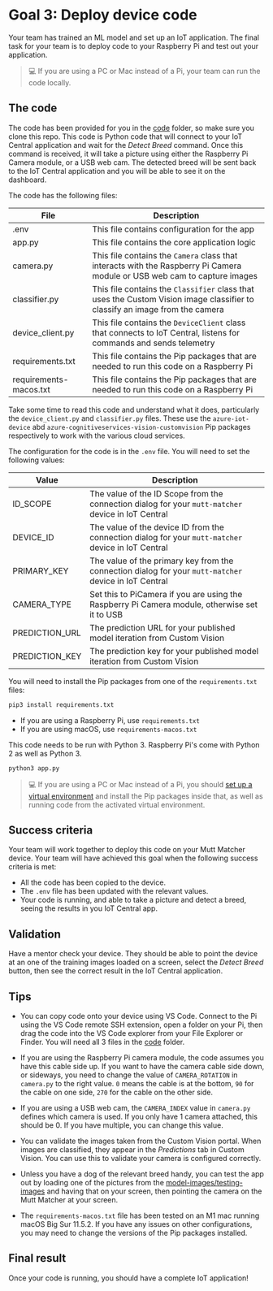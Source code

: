 # Goal 3: Deploy device code

Your team has trained an ML model and set up an IoT application. The final task for your team is to deploy code to your Raspberry Pi and test out your application.

> 💻 If you are using a PC or Mac instead of a Pi, your team can run the code locally.

## The code

The code has been provided for you in the [code](./code) folder, so make sure you clone this repo. This code is Python code that will connect to your IoT Central application and wait for the *Detect Breed* command. Once this command is received, it will take a picture using either the Raspberry Pi Camera module, or a USB web cam. The detected breed will be sent back to the IoT Central application and you will be able to see it on the dashboard.

The code has the following files:

| File                   | Description                                                                                                                 |
| ---------------------- | --------------------------------------------------------------------------------------------------------------------------- |
| .env                   | This file contains configuration for the app                                                                                |
| app.py                 | This file contains the core application logic                                                                               |
| camera.py              | This file contains the `Camera` class that interacts with the Raspberry Pi Camera module or USB web cam to capture images   |
| classifier.py          | This file contains the `Classifier` class that uses the Custom Vision image classifier to classify an image from the camera |
| device_client.py       | This file contains the `DeviceClient` class that connects to IoT Central, listens for commands and sends telemetry          |
| requirements.txt       | This file contains the Pip packages that are needed to run this code on a Raspberry Pi                                      |
| requirements-macos.txt | This file contains the Pip packages that are needed to run this code on a Raspberry Pi                                      |

Take some time to read this code and understand what it does, particularly the `device_client.py` and `classifier.py` files. These use the `azure-iot-device` abd `azure-cognitiveservices-vision-customvision` Pip packages respectively to work with the various cloud services.

The configuration for the code is in the `.env` file. You will need to set the following values:

| Value          | Description                                                                                           |
| -------------- | ----------------------------------------------------------------------------------------------------- |
| ID_SCOPE       | The value of the ID Scope from the connection dialog for your `mutt-matcher` device in IoT Central    |
| DEVICE_ID      | The value of the device ID from the connection dialog for your `mutt-matcher` device in IoT Central   |
| PRIMARY_KEY    | The value of the primary key from the connection dialog for your `mutt-matcher` device in IoT Central |
| CAMERA_TYPE    | Set this to PiCamera if you are using the Raspberry Pi Camera module, otherwise set it to USB         |
| PREDICTION_URL | The prediction URL for your published model iteration from Custom Vision                              |
| PREDICTION_KEY | The prediction key for your published model iteration from Custom Vision                              |

You will need to install the Pip packages from one of the `requirements.txt` files:

```sh
pip3 install requirements.txt
```

- If you are using a Raspberry Pi, use `requirements.txt`
- If you are using macOS, use `requirements-macos.txt`

This code needs to be run with Python 3. Raspberry Pi's come with Python 2 as well as Python 3.

```sh
python3 app.py
```

> 💻 If you are using a PC or Mac instead of a Pi, you should [set up a virtual environment](https://docs.python.org/3/library/venv.html) and install the Pip packages inside that, as well as running code from the activated virtual environment.

## Success criteria

Your team will work together to deploy this code on your Mutt Matcher device. Your team will have achieved this goal when the following success criteria is met:

- All the code has been copied to the device.
- The `.env` file has been updated with the relevant values.
- Your code is running, and able to take a picture and detect a breed, seeing the results in you IoT Central app.

## Validation

Have a mentor check your device. They should be able to point the device at an one of the training images loaded on a screen, select the *Detect Breed* button, then see the correct result in the IoT Central application.

## Tips

- You can copy code onto your device using VS Code. Connect to the Pi using the VS Code remote SSH extension, open a folder on your Pi, then drag the code into the VS Code explorer from your File Explorer or Finder. You will need all 3 files in the [code](./code) folder.

- If you are using the Raspberry Pi camera module, the code assumes you have this cable side up. If you want to have the camera cable side down, or sideways, you need to change the value of `CAMERA_ROTATION` in `camera.py` to the right value. `0` means the cable is at the bottom, `90` for the cable on one side, `270` for the cable on the other side.

- If you are using a USB web cam, the `CAMERA_INDEX` value in `camera.py` defines which camera is used. If you only have 1 camera attached, this should be 0. If you have multiple, you can change this value.

- You can validate the images taken from the Custom Vision portal. When images are classified, they appear in the *Predictions* tab in Custom Vision. You can use this to validate your camera is configured correctly.

- Unless you have a dog of the relevant breed handy, you can test the app out by loading one of the pictures from the [model-images/testing-images](./model-images/testing-images) and having that on your screen, then pointing the camera on the Mutt Matcher at your screen.

- The `requirements-macos.txt` file has been tested on an M1 mac running macOS Big Sur 11.5.2. If you have any issues on other configurations, you may need to change the versions of the Pip packages installed.

## Final result

Once your code is running, you should have a complete IoT application!
